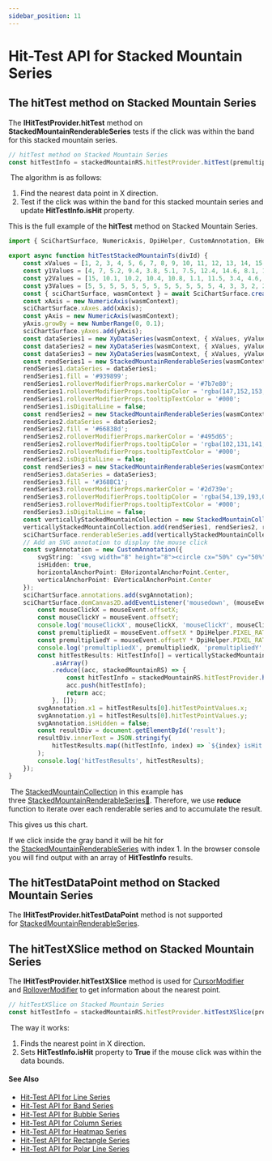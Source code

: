 ```yaml
---
sidebar_position: 11
---
```


# Hit-Test API for Stacked Mountain Series

The hitTest method on Stacked Mountain Series
---------------------------------------------

The **IHitTestProvider.hitTest** method on **StackedMountainRenderableSeries** tests if the click was within the band for this stacked mountain series.

```ts
// hitTest method on Stacked Mountain Series
const hitTestInfo = stackedMountainRS.hitTestProvider.hitTest(premultipliedX, premultipliedY);
```

 The algorithm is as follows:

1.  Find the nearest data point in X direction.
2.  Test if the click was within the band for this stacked mountain series and update **HitTestInfo.isHit** property.

This is the full example of the **hitTest** method on Stacked Mountain Series.

```ts showLineNumbers
import { SciChartSurface, NumericAxis, DpiHelper, CustomAnnotation, EHorizontalAnchorPoint, EVerticalAnchorPoint, NumberRange, XyDataSeries, HitTestInfo, StackedMountainRenderableSeries, StackedMountainCollection} from "scichart";

export async function hitTestStackedMountainTs(divId) {
    const xValues = [1, 2, 3, 4, 5, 6, 7, 8, 9, 10, 11, 12, 13, 14, 15, 16, 17, 18];
    const y1Values = [4, 7, 5.2, 9.4, 3.8, 5.1, 7.5, 12.4, 14.6, 8.1, 11.7, 14.4, 16, 3.7, 5.1, 6.4, 3.5, 2.5];
    const y2Values = [15, 10.1, 10.2, 10.4, 10.8, 1.1, 11.5, 3.4, 4.6, 0.1, 1.7, 14.4, 6, 13.7, 10.1, 8.4, 8.5, 12.5];
    const y3Values = [5, 5, 5, 5, 5, 5, 5, 5, 5, 5, 5, 5, 4, 3, 3, 2, 2, 2];
    const { sciChartSurface, wasmContext } = await SciChartSurface.create(divId);
    const xAxis = new NumericAxis(wasmContext);
    sciChartSurface.xAxes.add(xAxis);
    const yAxis = new NumericAxis(wasmContext);
    yAxis.growBy = new NumberRange(0, 0.1);
    sciChartSurface.yAxes.add(yAxis);
    const dataSeries1 = new XyDataSeries(wasmContext, { xValues, yValues: y1Values });
    const dataSeries2 = new XyDataSeries(wasmContext, { xValues, yValues: y2Values });
    const dataSeries3 = new XyDataSeries(wasmContext, { xValues, yValues: y3Values });
    const rendSeries1 = new StackedMountainRenderableSeries(wasmContext);
    rendSeries1.dataSeries = dataSeries1;
    rendSeries1.fill = '#939899';
    rendSeries1.rolloverModifierProps.markerColor = '#7b7e80';
    rendSeries1.rolloverModifierProps.tooltipColor = 'rgba(147,152,153,0.7)';
    rendSeries1.rolloverModifierProps.tooltipTextColor = '#000';
    rendSeries1.isDigitalLine = false;
    const rendSeries2 = new StackedMountainRenderableSeries(wasmContext);
    rendSeries2.dataSeries = dataSeries2;
    rendSeries2.fill = '#66838d';
    rendSeries2.rolloverModifierProps.markerColor = '#495d65';
    rendSeries2.rolloverModifierProps.tooltipColor = 'rgba(102,131,141,0.7)';
    rendSeries2.rolloverModifierProps.tooltipTextColor = '#000';
    rendSeries2.isDigitalLine = false;
    const rendSeries3 = new StackedMountainRenderableSeries(wasmContext);
    rendSeries3.dataSeries = dataSeries3;
    rendSeries3.fill = '#368BC1';
    rendSeries3.rolloverModifierProps.markerColor = '#2d739e';
    rendSeries3.rolloverModifierProps.tooltipColor = 'rgba(54,139,193,0.7)';
    rendSeries3.rolloverModifierProps.tooltipTextColor = '#000';
    rendSeries3.isDigitalLine = false;
    const verticallyStackedMountainCollection = new StackedMountainCollection(wasmContext);
    verticallyStackedMountainCollection.add(rendSeries1, rendSeries2, rendSeries3);
    sciChartSurface.renderableSeries.add(verticallyStackedMountainCollection);
    // Add an SVG annotation to display the mouse click
    const svgAnnotation = new CustomAnnotation({
        svgString: `<svg width="8" height="8"><circle cx="50%" cy="50%" r="4" fill="#FF0000"/></svg>`,
        isHidden: true,
        horizontalAnchorPoint: EHorizontalAnchorPoint.Center,
        verticalAnchorPoint: EVerticalAnchorPoint.Center
    });
    sciChartSurface.annotations.add(svgAnnotation);
    sciChartSurface.domCanvas2D.addEventListener('mousedown', (mouseEvent) => {
        const mouseClickX = mouseEvent.offsetX;
        const mouseClickY = mouseEvent.offsetY;
        console.log('mouseClickX', mouseClickX, 'mouseClickY', mouseClickY);
        const premultipliedX = mouseEvent.offsetX * DpiHelper.PIXEL_RATIO;
        const premultipliedY = mouseEvent.offsetY * DpiHelper.PIXEL_RATIO;
        console.log('premultipliedX', premultipliedX, 'premultipliedY', premultipliedY);
        const hitTestResults: HitTestInfo[] = verticallyStackedMountainCollection
            .asArray()
            .reduce((acc, stackedMountainRS) => {
                const hitTestInfo = stackedMountainRS.hitTestProvider.hitTest(premultipliedX, premultipliedY);
                acc.push(hitTestInfo);
                return acc;
            }, []);
        svgAnnotation.x1 = hitTestResults[0].hitTestPointValues.x;
        svgAnnotation.y1 = hitTestResults[0].hitTestPointValues.y;
        svgAnnotation.isHidden = false;
        const resultDiv = document.getElementById('result');
        resultDiv.innerText = JSON.stringify(
            hitTestResults.map((hitTestInfo, index) => `${index} isHit = ${hitTestInfo.isHit}; `)
        );
        console.log('hitTestResults', hitTestResults);
    });
}
```

 The [StackedMountainCollection](/docs/2d-charts/chart-types/stacked-mountain-renderable-series) in this example has three [StackedMountainRenderableSeries:blue_book:](https://www.scichart.com/documentation/js/current/webframe.html#Hit-Test%20API%20for%20Stacked%20Mountain%20Series.html). Therefore, we use **reduce** function to iterate over each renderable series and to accumulate the result.

This gives us this chart.

<CenteredImageWrapper
    src="/images/HitTestApi_stacked-mountain-chart1.png"
/>

If we click inside the gray band it will be hit for the [StackedMountainRenderableSeries](/docs/2d-charts/chart-types/stacked-mountain-renderable-series) with index 1. In the browser console you will find output with an array of **HitTestInfo** results.

The hitTestDataPoint method on Stacked Mountain Series
------------------------------------------------------

The **IHitTestProvider.hitTestDataPoint** method is not supported for [StackedMountainRenderableSeries](/docs/2d-charts/chart-types/stacked-mountain-renderable-series).

The hitTestXSlice method on Stacked Mountain Series
---------------------------------------------------

The **IHitTestProvider.hitTestXSlice** method is used for [CursorModifier](/docs/2d-charts/chart-modifier-api/cursor-modifier/cursor-modifier-overview) and [RolloverModifier](/docs/2d-charts/chart-modifier-api/rollover-modifier) to get information about the nearest point.

```ts
// hitTestXSlice on Stacked Mountain Series
const hitTestInfo = stackedMountainRS.hitTestProvider.hitTestXSlice(premultipliedX, premultipliedY);
```

 The way it works:

1.  Finds the nearest point in X direction.
2.  Sets **HitTestInfo.isHit** property to **True** if the mouse click was within the data bounds.

#### See Also

* [Hit-Test API for Line Series](/docs/2d-charts/chart-types/hit-test-api/fast-line-renderable-series)
* [Hit-Test API for Band Series](/docs/2d-charts/chart-types/hit-test-api/fast-band-renderable-series)
* [Hit-Test API for Bubble Series](/docs/2d-charts/chart-types/hit-test-api/fast-bubble-renderable-series)
* [Hit-Test API for Column Series](/docs/2d-charts/chart-types/hit-test-api/fast-column-renderable-series)
* [Hit-Test API for Heatmap Series](/docs/2d-charts/chart-types/hit-test-api/uniform-heatmap-renderable-series)
* [Hit-Test API for Rectangle Series](/docs/2d-charts/chart-types/hit-test-api/fast-rectangle-renderable-series)
* [Hit-Test API for Polar Line Series](/docs/2d-charts/chart-types/hit-test-api/polar-line-renderable-series)